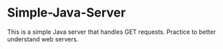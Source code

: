 # Simple-Java-Server
This is a simple Java server that handles GET requests. Practice to better understand web servers.
